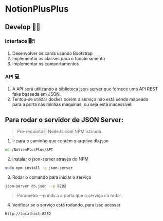 # NotionPlusPlus

## Develop 👨‍💻

### Interface 🖥🖱

1. Desenvolver os cards usando Bootstrap
2. Implementar as classes para o funcionamento
3. Implementar os comportamentos

### API 💻

1. A API será utilizando a biblioteca [json-server](https://www.npmjs.com/package/json-server) que fornece uma API REST fake baseada em JSON.
2. Tentou-se utilizar docker porém o serviço não está sendo mapeado para a porta nas minhas máquinas, ou seja está inacessível.

## Para rodar o servidor de JSON Server:

> Pre-requisitos: NodeJs com NPM istalado.

1. Ir para o caminho que contém o arquivo db.json
```bash
cd /NotionPlusPlus/API
```

2. Instalar o json-server através do NPM
```bash
sudo npm install -g json-server
```

3. Rodar o comando para iniciar o serviço
```bash
json-server db.json --p 8282
```
> Parametro --p indica a porta que o serviço irá rodar.

4. Verificar se o serviço está rodando, para isso acessar 
```bash
http://localhost:8282
```
